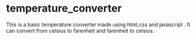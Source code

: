 # temperature_converter
This is a basic temperature converter made using html,css and javascript .
It can convert from celsius to farenheit and farenheit to celsius.
